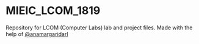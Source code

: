 # MIEIC_LCOM_1819
Repository for LCOM (Computer Labs) lab and project files.
Made with the help of [@anamargaridarl](https://github.com/anamargaridarl)
